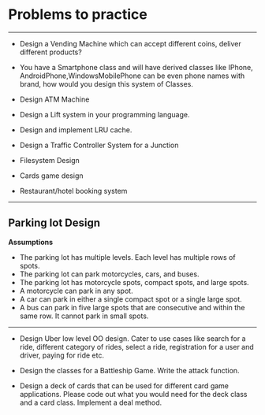 # Problems to practice
---

- Design a Vending Machine which can accept different coins, deliver different products?

- You have a Smartphone class and will have derived classes like IPhone, AndroidPhone,WindowsMobilePhone can be even phone names with brand, how would you design this system of Classes.

- Design ATM Machine

- Design a Lift system in your programming language.

- Design and implement LRU cache.

- Design a Traffic Controller System for a Junction

-  Filesystem Design

- Cards game design 

- Restaurant/hotel booking system

---

## Parking lot Design

**Assumptions**

- The parking lot has multiple levels. Each level has multiple rows of spots.
- The parking lot can park motorcycles, cars, and buses.
- The parking lot has motorcycle spots, compact spots, and large spots.
- A motorcycle can park in any spot.
- A car can park in either a single compact spot or a single large spot.
- A bus can park in five large spots that are consecutive and within the same row. It cannot park in small spots.







---

- Design Uber low level OO design. Cater to use cases like search for a ride, different category of rides, select a ride, registration for a user and driver, paying for ride etc.

- Design the classes for a Battleship Game. Write the attack function.

- Design a deck of cards that can be used for different card game applications. Please code out what you would need for the deck class and a card class. Implement a deal method.